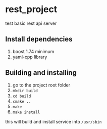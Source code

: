 # rest_project
test basic rest api server

## Install dependencies

1. boost 1.74 minimum
2. yaml-cpp library

## Building and installing

1. go to the project root folder
2. `mkdir build`
3. `cd build`
4. `cmake ..`
5. `make`
6. `make install`

this will build and install service into `/usr/sbin`
